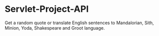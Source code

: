 # Servlet-Project-API
Get a random quote or translate English sentences to Mandalorian, Sith, Minion, Yoda, Shakespeare and Groot language.
